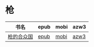 # 枪

| 书名 | epub | mobi | azw3 |
| --- | --- | --- | --- |
| [枪的合众国](http://ct.dalanmei.com/f/31084289-571805768-99a2cf) | [epub](http://ct.dalanmei.com/f/31084289-571805768-99a2cf) | [mobi](http://ct.dalanmei.com/f/31084289-571537364-e80083) | [azw3](http://ct.dalanmei.com/f/31084289-571991559-c10a2d) |
